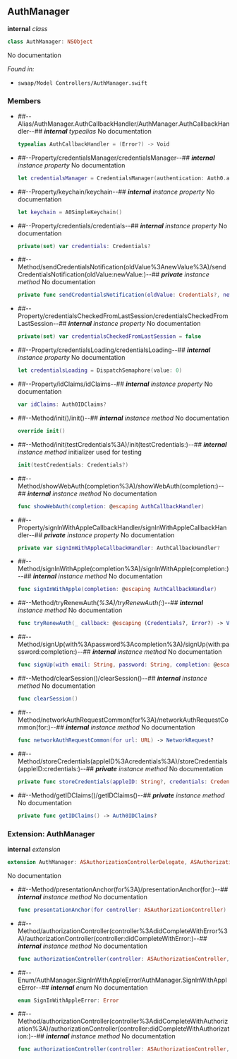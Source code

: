 ## AuthManager

**internal** *class*

```swift
class AuthManager: NSObject
```

No documentation



*Found in:*

* `swaap/Model Controllers/AuthManager.swift`


### Members



* ##--Alias/AuthManager.AuthCallbackHandler/AuthManager.AuthCallbackHandler--##
	***internal*** *typealias*
	No documentation
	```swift
	typealias AuthCallbackHandler = (Error?) -> Void
	```

* ##--Property/credentialsManager/credentialsManager--##
	***internal*** *instance property*
	No documentation
	```swift
	let credentialsManager = CredentialsManager(authentication: Auth0.authentication())
	```

* ##--Property/keychain/keychain--##
	***internal*** *instance property*
	No documentation
	```swift
	let keychain = A0SimpleKeychain()
	```

* ##--Property/credentials/credentials--##
	***internal*** *instance property*
	No documentation
	```swift
	private(set) var credentials: Credentials?
	```

* ##--Method/sendCredentialsNotification(oldValue%3AnewValue%3A)/sendCredentialsNotification(oldValue:newValue:)--##
	***private*** *instance method*
	No documentation
	```swift
	private func sendCredentialsNotification(oldValue: Credentials?, newValue: Credentials?)
	```

* ##--Property/credentialsCheckedFromLastSession/credentialsCheckedFromLastSession--##
	***internal*** *instance property*
	No documentation
	```swift
	private(set) var credentialsCheckedFromLastSession = false
	```

* ##--Property/credentialsLoading/credentialsLoading--##
	***internal*** *instance property*
	No documentation
	```swift
	let credentialsLoading = DispatchSemaphore(value: 0)
	```

* ##--Property/idClaims/idClaims--##
	***internal*** *instance property*
	No documentation
	```swift
	var idClaims: Auth0IDClaims?
	```

* ##--Method/init()/init()--##
	***internal*** *instance method*
	No documentation
	```swift
	override init()
	```

* ##--Method/init(testCredentials%3A)/init(testCredentials:)--##
	***internal*** *instance method*
	initializer used for testing
	```swift
	init(testCredentials: Credentials?)
	```

* ##--Method/showWebAuth(completion%3A)/showWebAuth(completion:)--##
	***internal*** *instance method*
	No documentation
	```swift
	func showWebAuth(completion: @escaping AuthCallbackHandler)
	```

* ##--Property/signInWithAppleCallbackHandler/signInWithAppleCallbackHandler--##
	***private*** *instance property*
	No documentation
	```swift
	private var signInWithAppleCallbackHandler: AuthCallbackHandler?
	```

* ##--Method/signInWithApple(completion%3A)/signInWithApple(completion:)--##
	***internal*** *instance method*
	No documentation
	```swift
	func signInWithApple(completion: @escaping AuthCallbackHandler)
	```

* ##--Method/tryRenewAuth(_%3A)/tryRenewAuth(_:)--##
	***internal*** *instance method*
	No documentation
	```swift
	func tryRenewAuth(_ callback: @escaping (Credentials?, Error?) -> Void)
	```

* ##--Method/signUp(with%3Apassword%3Acompletion%3A)/signUp(with:password:completion:)--##
	***internal*** *instance method*
	No documentation
	```swift
	func signUp(with email: String, password: String, completion: @escaping AuthCallbackHandler)
	```

* ##--Method/clearSession()/clearSession()--##
	***internal*** *instance method*
	No documentation
	```swift
	func clearSession()
	```

* ##--Method/networkAuthRequestCommon(for%3A)/networkAuthRequestCommon(for:)--##
	***internal*** *instance method*
	No documentation
	```swift
	func networkAuthRequestCommon(for url: URL) -> NetworkRequest?
	```

* ##--Method/storeCredentials(appleID%3Acredentials%3A)/storeCredentials(appleID:credentials:)--##
	***private*** *instance method*
	No documentation
	```swift
	private func storeCredentials(appleID: String?, credentials: Credentials)
	```

* ##--Method/getIDClaims()/getIDClaims()--##
	***private*** *instance method*
	No documentation
	```swift
	private func getIDClaims() -> Auth0IDClaims?
	```

### Extension: AuthManager

**internal** *extension*

```swift
extension AuthManager: ASAuthorizationControllerDelegate, ASAuthorizationControllerPresentationContextProviding
```

No documentation




* ##--Method/presentationAnchor(for%3A)/presentationAnchor(for:)--##
	***internal*** *instance method*
	No documentation
	```swift
	func presentationAnchor(for controller: ASAuthorizationController) -> ASPresentationAnchor
	```

* ##--Method/authorizationController(controller%3AdidCompleteWithError%3A)/authorizationController(controller:didCompleteWithError:)--##
	***internal*** *instance method*
	No documentation
	```swift
	func authorizationController(controller: ASAuthorizationController, didCompleteWithError error: Error)
	```

* ##--Enum/AuthManager.SignInWithAppleError/AuthManager.SignInWithAppleError--##
	***internal*** *enum*
	No documentation
	```swift
	enum SignInWithAppleError: Error
	```

* ##--Method/authorizationController(controller%3AdidCompleteWithAuthorization%3A)/authorizationController(controller:didCompleteWithAuthorization:)--##
	***internal*** *instance method*
	No documentation
	```swift
	func authorizationController(controller: ASAuthorizationController, didCompleteWithAuthorization authorization: ASAuthorization)
	```


